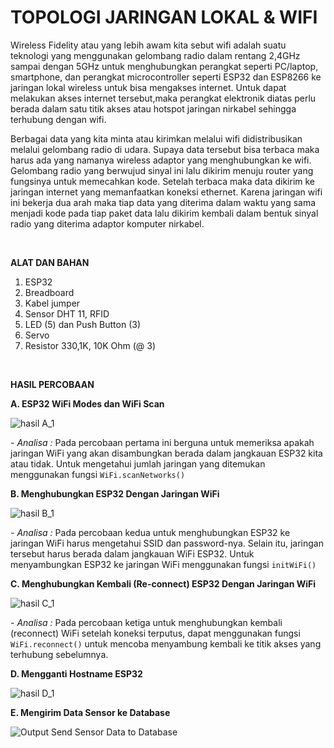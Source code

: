 # TOPOLOGI JARINGAN LOKAL & WIFI

Wireless Fidelity atau yang lebih awam kita sebut wifi adalah suatu teknologi
yang menggunakan gelombang radio dalam rentang 2,4GHz sampai dengan 5GHz untuk menghubungkan perangkat seperti PC/laptop, smartphone, dan perangkat
microcontroller seperti ESP32 dan ESP8266 ke jaringan lokal wireless untuk bisa mengakses internet. Untuk dapat melakukan akses internet tersebut,maka
perangkat elektronik diatas perlu berada dalam satu titik akses atau hotspot
jaringan nirkabel sehingga terhubung dengan wifi. 

Berbagai data yang kita minta atau kirimkan melalui wifi didistribusikan melalui gelombang radio di udara. Supaya data tersebut bisa terbaca maka harus ada yang namanya wireless adaptor yang menghubungkan ke wifi. Gelombang
radio yang berwujud sinyal ini lalu dikirim menuju router yang fungsinya untuk memecahkan kode. Setelah terbaca maka data dikirim ke jaringan internet yang memanfaatkan koneksi ethernet. Karena jaringan wifi ini bekerja dua arah maka tiap data yang diterima dalam waktu yang sama menjadi kode pada tiap paket data lalu dikirim kembali dalam bentuk sinyal radio yang diterima adaptor komputer nirkabel.

<br>

**ALAT DAN BAHAN**
1) ESP32
2) Breadboard
3) Kabel jumper
4) Sensor DHT 11, RFID
5) LED (5) dan Push Button (3)
6) Servo
7) Resistor 330,1K, 10K Ohm (@ 3)

<br />

**HASIL PERCOBAAN** 

**A. ESP32 WiFi Modes dan WiFi Scan**

![hasil A_1](https://user-images.githubusercontent.com/118170084/209354866-0a3395a1-7a4e-4e47-8ea3-77757b7bd388.png)

*- Analisa :* Pada percobaan pertama ini berguna untuk memeriksa apakah jaringan WiFi yang akan disambungkan berada dalam jangkauan ESP32 kita atau tidak. Untuk mengetahui jumlah jaringan yang ditemukan menggunakan fungsi `WiFi.scanNetworks()`


**B. Menghubungkan ESP32 Dengan Jaringan WiFi**

![hasil B_1](https://user-images.githubusercontent.com/118170084/209354913-8ea4848f-6ec6-4ba2-8656-a9d3f27706ea.png)

*- Analisa :* Pada percobaan kedua untuk menghubungkan ESP32 ke jaringan WiFi harus mengetahui SSID dan password-nya. Selain itu, jaringan tersebut harus berada dalam jangkauan WiFi ESP32. Untuk menyambungkan ESP32 ke jaringan WiFi menggunakan fungsi `initWiFi()`


**C. Menghubungkan Kembali (Re-connect) ESP32 Dengan Jaringan WiFi**

![hasil C_1](https://user-images.githubusercontent.com/118170084/209355944-7872771d-05e4-4619-a6c9-cc606d33b6cb.png)

*- Analisa :* Pada percobaan ketiga untuk menghubungkan kembali (reconnect) WiFi setelah koneksi terputus, dapat menggunakan fungsi `WiFi.reconnect()` untuk mencoba menyambung kembali ke titik akses yang terhubung sebelumnya.


**D. Mengganti Hostname ESP32**

![hasil D_1](https://user-images.githubusercontent.com/118170084/209355981-cb045bac-eb0c-432b-9d12-23e15c5513b6.jpg)

**E. Mengirim Data Sensor ke Database**

![Output Send Sensor Data to Database](https://user-images.githubusercontent.com/118170084/209356666-4f67f38b-f860-4f61-825d-d62ad22c299b.jpg)



